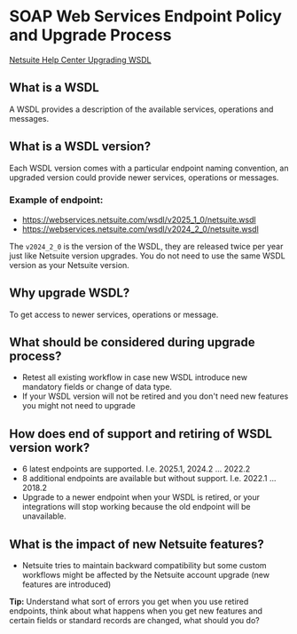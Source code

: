 # SOAP Web Services Endpoint Policy and Upgrade Process

[Netsuite Help Center Upgrading WSDL](https://docs.oracle.com/en/cloud/saas/netsuite/ns-online-help/section_N3418339.html)

## What is a WSDL

A WSDL provides a description of the available services, operations and messages.

## What is a WSDL version?

Each WSDL version comes with a particular endpoint naming convention, an upgraded version could provide newer services, operations or messages.

### Example of endpoint:
- https://webservices.netsuite.com/wsdl/v2025_1_0/netsuite.wsdl
- https://webservices.netsuite.com/wsdl/v2024_2_0/netsuite.wsdl

The `v2024_2_0` is the version of the WSDL, they are released twice per year just like Netsuite version upgrades. You do not need to use the same WSDL version as your Netsuite version.

## Why upgrade WSDL?

To get access to newer services, operations or message.

## What should be considered during upgrade process?

- Retest all existing workflow in case new WSDL introduce new mandatory fields or change of data type.
- If your WSDL version will not be retired and you don't need new features you might not need to upgrade


## How does end of support and retiring of WSDL version work?

- 6 latest endpoints are supported. I.e. 2025.1, 2024.2 ... 2022.2
- 8 additional endpoints are available but without support. I.e. 2022.1 ... 2018.2
- Upgrade to a newer endpoint when your WSDL is retired, or your integrations will stop working because the old endpoint will be unavailable.

## What is the impact of new Netsuite features?

- Netsuite tries to maintain backward compatibility but some custom workflows might be affected by the Netsuite account upgrade (new features are introduced)

**Tip:** Understand what sort of errors you get when you use retired endpoints, think about what happens when you get new features and certain fields or standard records are changed, what should you do?